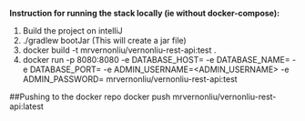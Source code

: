 **Instruction for running the stack locally (ie without docker-compose):**
1. Build the project on intelliJ
2. ./gradlew bootJar (This will create a jar file)
3. docker build -t mrvernonliu/vernonliu-rest-api:test .
4. docker run -p 8080:8080 -e DATABASE_HOST=<HOSTNAME> -e DATABASE_NAME=<NAME> -e DATABASE_PORT=<PORT> -e ADMIN_USERNAME=<ADMIN_USERNAME> -e ADMIN_PASSWORD=<PASSWORD> mrvernonliu/vernonliu-rest-api:test

##Pushing to the docker repo
docker push mrvernonliu/vernonliu-rest-api:latest
